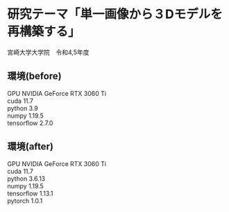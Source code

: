 # 研究テーマ「単一画像から３Dモデルを再構築する」  
宮崎大学大学院　令和4,5年度  

## 環境(before)
GPU NVIDIA GeForce RTX 3060 Ti<br>
cuda 11.7<br>
python 3.9<br>
numpy 1.19.5<br>
tensorflow 2.7.0<br>

## 環境(after)
GPU NVIDIA GeForce RTX 3060 Ti<br>
cuda 11.7<br>
python 3.6.13<br>
numpy 1.19.5<br>
tensorflow 1.13.1<br>
pytorch 1.0.1<br>